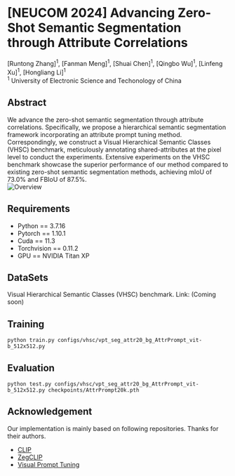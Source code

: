 # [NEUCOM 2024] Advancing Zero-Shot Semantic Segmentation through Attribute Correlations
[Runtong Zhang]<sup>1</sup>, [Fanman Meng]<sup>1</sup>, [Shuai Chen]<sup>1</sup>, [Qingbo Wu]<sup>1</sup>, [Linfeng Xu]<sup>1</sup>, [Hongliang Li]<sup>1</sup> <br />
<sup>1</sup> University of Electronic Science and Techonology of China

## Abstract
We advance the zero-shot semantic segmentation through attribute correlations. Specifically, we propose a hierarchical semantic segmentation framework incorporating an attribute prompt tuning method. Correspondingly, we construct a Visual Hierarchical Semantic Classes (VHSC) benchmark, meticulously annotating shared-attributes at the pixel level to conduct the experiments. Extensive experiments on the VHSC benchmark showcase the superior performance of our method compared to existing zero-shot semantic segmentation methods, achieving mIoU of 73.0\% and FBIoU of 87.5\%. <br />
![Overview](figures/framework.png)

## Requirements

* Python == 3.7.16
* Pytorch == 1.10.1
* Cuda == 11.3
* Torchvision == 0.11.2
* GPU == NVIDIA Titan XP


## DataSets
Visual Hierarchical Semantic Classes (VHSC) benchmark.
Link: (Coming soon)

## Training
```
python train.py configs/vhsc/vpt_seg_attr20_bg_AttrPrompt_vit-b_512x512.py
```
## Evaluation
```
python test.py configs/vhsc/vpt_seg_attr20_bg_AttrPrompt_vit-b_512x512.py checkpoints/AttrPrompt20k.pth
```

## Acknowledgement
Our implementation is mainly based on following repositories. Thanks for their authors.
* [CLIP](https://github.com/openai/CLIP)
* [ZegCLIP](https://github.com/ZiqinZhou66/ZegCLIP)
* [Visual Prompt Tuning](https://github.com/KMnP/vpt)

